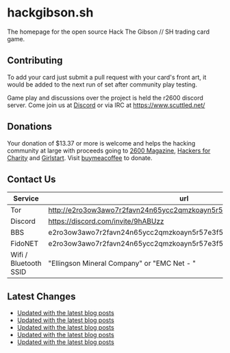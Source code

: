 # hackgibson.sh
The homepage for the open source Hack The Gibson // SH trading card game.


## Contributing

To add your card just submit a pull request with your card's front art, it would be added to the next run of set after community play testing.

Game play and discussions over the project is held the r2600 discord server. Come join us at [Discord](https://discord.com/invite/9hABUzz) or via IRC at https://www.scuttled.net/


## Donations

Your donation of $13.37 or more is welcome and helps the hacking community at large with proceeds going to [2600 Magazine](https://2600.com/), [Hackers for Charity](https://hackersforcharity.org) and [Girlstart](https://girlstart.org).  Visit [buymeacoffee](https://www.buymeacoffee.com/hackgibson.sh) to donate.


## Contact Us

Service | url
-|-
Tor | http://e2ro3ow3awo7r2favn24n65ycc2qmzkoayn5r57e3f56nvjwdcgg32ad.onion
Discord | https://discord.com/invite/9hABUzz
BBS | e2ro3ow3awo7r2favn24n65ycc2qmzkoayn5r57e3f56nvjwdcgg32ad.onion:23
FidoNET | e2ro3ow3awo7r2favn24n65ycc2qmzkoayn5r57e3f56nvjwdcgg32ad.onion:24554
Wifi / Bluetooth SSID | "Ellingson Mineral Company" or "EMC Net - <fidonet address>"

## Latest Changes
<!-- BLOG-POST-LIST:START -->
- [Updated with the latest blog posts](https://github.com/DFW2600/hackgibson.sh/commit/636d28a4c6e7d8e18664b1a3523de27921aefe4e)
- [Updated with the latest blog posts](https://github.com/DFW2600/hackgibson.sh/commit/48e8f9f6462f13e995a3d0a3f977f6831ffb5e83)
- [Updated with the latest blog posts](https://github.com/DFW2600/hackgibson.sh/commit/389578b46267c35e28f289e7dbf7d1944879235a)
- [Updated with the latest blog posts](https://github.com/DFW2600/hackgibson.sh/commit/c6d8a466452466600b3401ad3126f5ef1284d25b)
- [Updated with the latest blog posts](https://github.com/DFW2600/hackgibson.sh/commit/f247eb90f9dd2ad936fe71508cdd85fe58bd758a)
<!-- BLOG-POST-LIST:END -->
